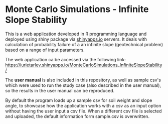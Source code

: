 # Monte Carlo Simulations - Infinite Slope Stability

This is a web application developed in R programming language and deployed using shiny package via [shinyapps.io](https://www.shinyapps.io) servers. It deals with calculation of probability failure of a an infinite slope (geotechnical problem) based on a range of input parameters.  

The web application ca be accessed via the following link: 
https://iurietarlev.shinyapps.io/MonteCarloSimulations_InfiniteSlopeStability/

The **user manual** is also included in this repository, as well as sample csv's which were used to run the study case (also described in the user manual), so the results in the user manual can be reproduced.

By default the program loads up a sample csv for soil  weight and slope angle, to showcase how the application works with a csv as an input option without having the user input a csv file. When a different csv file is selected and uploaded, the default information form sample.csv is overwritten.
